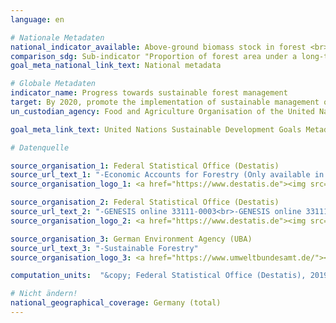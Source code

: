 ```yaml
---
language: en

# Nationale Metadaten
national_indicator_available: Above-ground biomass stock in forest <br> Forest area located within protected areas <br> Forest area net change rate <br> Forest area under an independently verified forest management certification scheme
comparison_sdg: Sub-indicator "Proportion of forest area under a long-term forest management plan" is not depictable.
goal_meta_national_link_text: National metadata

# Globale Metadaten
indicator_name: Progress towards sustainable forest management
target: By 2020, promote the implementation of sustainable management of all types of forests, halt deforestation, restore degraded forests and substantially increase afforestation and reforestation globally
un_custodian_agency: Food and Agriculture Organisation of the United Nations (FAO)

goal_meta_link_text: United Nations Sustainable Development Goals Metadata

# Datenquelle

source_organisation_1: Federal Statistical Office (Destatis)
source_url_text_1: "-Economic Accounts for Forestry (Only available in German)"
source_organisation_logo_1: <a href="https://www.destatis.de"><img src="https://g205sdgs.github.io/sdg-indicators/public/LogosEn/destatis.png" alt="Logo Destatis" /></a>

source_organisation_2: Federal Statistical Office (Destatis)
source_url_text_2: "-GENESIS online 33111-0003<br>-GENESIS online 33111-0001"
source_organisation_logo_2: <a href="https://www.destatis.de"><img src="https://g205sdgs.github.io/sdg-indicators/public/LogosEn/destatis.png" alt="Logo Destatis" /></a>

source_organisation_3: German Environment Agency (UBA)
source_url_text_3: "-Sustainable Forestry"
source_organisation_logo_3: <a href="https://www.umweltbundesamt.de/"><img src="https://g205sdgs.github.io/sdg-indicators/public/LogosEn/uba.png" alt="Logo UBA" /></a>

computation_units:  "&copy; Federal Statistical Office (Destatis), 2019"

# Nicht ändern!
national_geographical_coverage: Germany (total)
---
```

